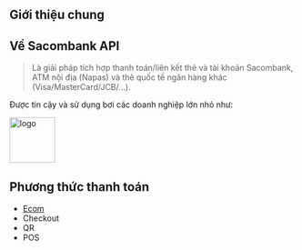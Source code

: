 ## Giới thiệu chung
## Về Sacombank API
> Là giải pháp tích hợp thanh toán/liên kết thẻ và tài khoản Sacombank, ATM nội địa (Napas) và thẻ quốc tế ngân hàng khác (Visa/MasterCard/JCB/...).

Được tin cậy và sử dụng bơi các doanh nghiệp lớn nhỏ như:

<a href="https://tiki.vn/" target="_blank">
    <img src="https://business.momo.vn/extAssests/TIKI042017/Merchant_Logo.png" data-origin="https://business.momo.vn/extAssests/TIKI042017/Merchant_Logo.png" alt="logo" width="80" height="80">
</a>

## Phương thức thanh toán

- [Ecom](https://card.sacombank.com.vn)
- Checkout
- QR
- POS
